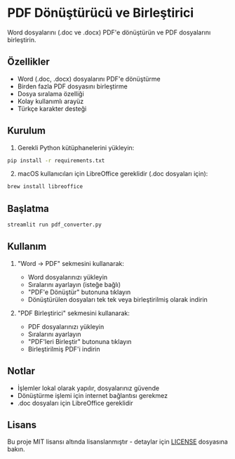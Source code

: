 # PDF Dönüştürücü ve Birleştirici

Word dosyalarını (.doc ve .docx) PDF'e dönüştürün ve PDF dosyalarını birleştirin.

## Özellikler

- Word (.doc, .docx) dosyalarını PDF'e dönüştürme
- Birden fazla PDF dosyasını birleştirme
- Dosya sıralama özelliği
- Kolay kullanımlı arayüz
- Türkçe karakter desteği

## Kurulum

1. Gerekli Python kütüphanelerini yükleyin:
```bash
pip install -r requirements.txt
```

2. macOS kullanıcıları için LibreOffice gereklidir (.doc dosyaları için):
```bash
brew install libreoffice
```

## Başlatma

```bash
streamlit run pdf_converter.py
```

## Kullanım

1. "Word -> PDF" sekmesini kullanarak:
   - Word dosyalarınızı yükleyin
   - Sıralarını ayarlayın (isteğe bağlı)
   - "PDF'e Dönüştür" butonuna tıklayın
   - Dönüştürülen dosyaları tek tek veya birleştirilmiş olarak indirin

2. "PDF Birleştirici" sekmesini kullanarak:
   - PDF dosyalarınızı yükleyin
   - Sıralarını ayarlayın
   - "PDF'leri Birleştir" butonuna tıklayın
   - Birleştirilmiş PDF'i indirin

## Notlar

- İşlemler lokal olarak yapılır, dosyalarınız güvende
- Dönüştürme işlemi için internet bağlantısı gerekmez
- .doc dosyaları için LibreOffice gereklidir

## Lisans

Bu proje MIT lisansı altında lisanslanmıştır - detaylar için [LICENSE](LICENSE) dosyasına bakın.